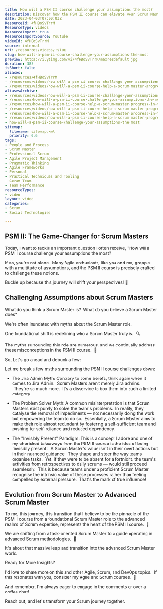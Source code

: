 ```yaml
---
title: How will a PSM II course challenge your assumptions the most?
description: Discover how the PSM II course can elevate your Scrum Master career. Join Martin Hinshelwood as he shares insights on advancing your Agile journey!
date: 2023-04-03T07:00:03Z
ResourceId: 4fHBoSvTrrM
ResourceType: videos
ResourceImport: true
ResourceImportSource: Youtube
videoId: 4fHBoSvTrrM
source: internal
url: /resources/videos/:slug
slug: how-will-a-psm-ii-course-challenge-your-assumptions-the-most
preview: https://i.ytimg.com/vi/4fHBoSvTrrM/maxresdefault.jpg
duration: 383
isShort: false
aliases:
- /resources/4fHBoSvTrrM
- /resources/videos/how-will-a-psm-ii-course-challenge-your-assumptions-the-most
- /resources/videos/how-will-a-psm-ii-course-help-a-scrum-master-progress-in-their-career
aliasesArchive:
- /resources/videos/how-will-a-psm-ii-course-challenge-your-assumptions-the-most
- /resources/how-will-a-psm-ii-course-challenge-your-assumptions-the-most
- /resources/how-will-a-psm-ii-course-help-a-scrum-master-progress-in-their-career
- /resources/videos/how-will-a-psm-ii-course-help-a-scrum-master-progress-in-their-career-
- /resources/how-will-a-psm-ii-course-help-a-scrum-master-progress-in-their-career-
- /resources/videos/how-will-a-psm-ii-course-help-a-scrum-master-progress-in-their-career
- how-will-a-psm-ii-course-challenge-your-assumptions-the-most
sitemap:
  filename: sitemap.xml
  priority: 0.6
tags:
- People and Process
- Scrum Master
- Professional Scrum
- Agile Project Management
- Pragmatic Thinking
- Agile Frameworks
- Personal
- Practical Techniques and Tooling
- Scrum Team
- Team Performance
resourceTypes:
- video
layout: video
categories:
- Scrum
- Social Technologies

---
```

## PSM II: The Game-Changer for Scrum Masters

Today, I want to tackle an important question I often receive, "How will a PSM II course challenge your assumptions the most?

If so, you're not alone.  Many Agile enthusiasts, like you and me, grapple with a multitude of assumptions, and the PSM II course is precisely crafted to challenge these notions.

Buckle up because this journey will shift your perspectives! 🚀

## Challenging Assumptions about Scrum Masters

What do you think a Scrum Master is?  What do you believe a Scrum Master does?

We're often inundated with myths about the Scrum Master role.

One foundational shift is redefining who a Scrum Master truly is.  🔍

The myths surrounding this role are numerous, and we continually address these misconceptions in the PSM II course.  🧩 

So, Let's go ahead and debunk a few:

Let me break a few myths surrounding the PSM II course challenges down:

- The Jira Admin Myth: Contrary to some beliefs, think again when it comes to Jira Admin.  Scrum Masters aren't merely Jira admins.  They're so much more.  It's a disservice to box them into such a limited category.

- The Problem Solver Myth: A common misinterpretation is that Scrum Masters exist purely to solve the team's problems.  In reality, they catalyse the removal of impediments — not necessarily doing the work but empowering the team to do so.  Essentially, a Scrum Master aims to make their role almost redundant by fostering a self-sufficient team and pushing for self-reliance and reduced dependency.

- The "Invisibly Present" Paradigm: This is a concept I adore and one of my cherished takeaways from the PSM II course is the idea of being 'invisibly present'.  A Scrum Master's value isn't in their overt actions but in their nuanced guidance.  They shape and steer the way teams organise tasks.  Yet, if they were to be absent for a fortnight, the team's activities from retrospectives to daily scrums — would still proceed seamlessly.  This is because teams under a proficient Scrum Master recognise the intrinsic value of these processes rather than feeling compelled by external pressure.  That's the mark of true influence!

## Evolution from Scrum Master to Advanced Scrum Master

To me, this journey, this transition that I believe to be the pinnacle of the PSM II course from a foundational Scrum Master role to the advanced realms of Scrum expertise, represents the heart of the PSM II course.  🔄 

We are shifting from a task-oriented Scrum Master to a guide operating in advanced Scrum methodologies.  🌟

It's about that massive leap and transition into the advanced Scrum Master world.

Ready for More Insights? 

I'd love to share more on this and other Agile, Scrum, and DevOps topics.  If this resonates with you, consider my Agile and Scrum courses.  📣 

And remember, I'm always eager to engage in the comments or over a coffee chat!

Reach out, and let's transform your Scrum journey together.
